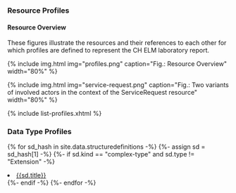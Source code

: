 ### Resource Profiles


#### Resource Overview
These figures illustrate the resources and their references to each other for which profiles are defined to represent the CH ELM laboratory report.

{% include img.html img="profiles.png" caption="Fig.: Resource Overview" width="80%" %}

{% include img.html img="service-request.png" caption="Fig.: Two variants of involved actors in the context of the ServiceRequest resource" width="80%" %}

{% include list-profiles.xhtml %}

### Data Type Profiles

{% for sd_hash in site.data.structuredefinitions -%} {%- assign sd = sd_hash[1] -%} {%- if sd.kind == "complex-type" and sd.type != "Extension" -%}

<li>
    <a href="{{sd.path}}">{{sd.title}}</a>
</li>
{%- endif -%} {%- endfor -%}
